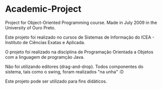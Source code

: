 Academic-Project
================

Project for Object-Oriented Programming course. Made in July 2009 in the University of Ouro Preto.

Este projeto foi realizado no cursos de Sistemas de Informação do ICEA - Instituto de Ciências Exatas e Aplicada.

O projeto foi realizado na disciplina de Programação Orientada a Objetos com a linguagem de programção Java.

Não foi utilizando editores (drag-and-drop). Todos componentes do sistema, tais como o swing, foram realizados
"na unha" :D

Este projeto pode ser utilizado para fins didáticos.
